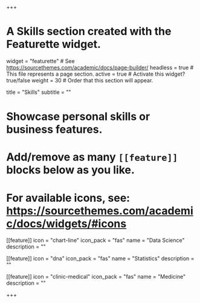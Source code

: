 +++
# A Skills section created with the Featurette widget.
widget = "featurette"  # See https://sourcethemes.com/academic/docs/page-builder/
headless = true  # This file represents a page section.
active = true  # Activate this widget? true/false
weight = 30  # Order that this section will appear.

title = "Skills"
subtitle = ""

# Showcase personal skills or business features.
# 
# Add/remove as many `[[feature]]` blocks below as you like.
# 
# For available icons, see: https://sourcethemes.com/academic/docs/widgets/#icons

[[feature]]
  icon = "chart-line"
  icon_pack = "fas"
  name = "Data Science"
  description = ""
  
[[feature]]
  icon = "dna"
  icon_pack = "fas"
  name = "Statistics"
  description = ""  
  
[[feature]]
  icon = "clinic-medical"
  icon_pack = "fas"
  name = "Medicine"
  description = ""

+++
